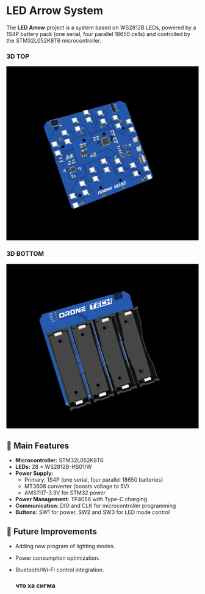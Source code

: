 # LED Arrow System

The **LED Arrow** project is a system based on WS2812B LEDs, powered by a 1S4P battery pack (one serial, four parallel 18650 cells) and controlled by the STM32L052K8T6 microcontroller.
### 3D TOP
![3D View 1](docs/3D_view_top.png)

### 3D BOTTOM
![3D View 2](docs/3D_view_bottom.png)

## 📌 Main Features

- **Microcontroller:** STM32L052K8T6  
- **LEDs:** 28 × WS2812B-HS01/W  
- **Power Supply:**
  - Primary: 1S4P (one serial, four parallel 18650 batteries)  
  - MT3608 converter (boosts voltage to 5V)  
  - AMS1117-3.3V for STM32 power  
- **Power Management:** TP4056 with Type-C charging  
- **Communication:** DIO and CLK for microcontroller programming  
- **Buttons:** SW1 for power, SW2 and SW3 for LED mode control  

## 🔧 Future Improvements

- Adding new program of lighting modes.  
- Power consumption optimization.  
- Bluetooth/Wi-Fi control integration.

  ### что ха сигма
  
